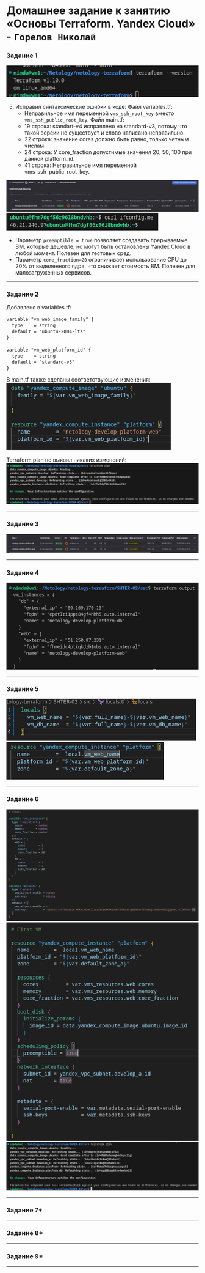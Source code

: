 # Домашнее задание к занятию «Основы Terraform. Yandex Cloud» - `Горелов Николай`


### Задание 1

![](img/shter-02.1.png)


5. Исправил синтаксические ошибки в коде:
   Файл variables.tf:
   - Неправильное имя переменной `vms_ssh_root_key` вместо `vms_ssh_public_root_key`.
   Файл main.tf:
   - 19 строка: standart-v4 исправлено на standard-v3, потому что такой версии не существует и слово написано неправильно.
   - 22 строка: значение cores должно быть равно, только четным числам.
   - 24 строка: У core_fraction допустимые значения 20, 50, 100 при данной platform_id.
   - 41 строка: Неправильное имя переменной vms_ssh_public_root_key.

![](img/SHTER-02.1.2.JPG)
![](img/SHTER-02.1.3.JPG)

- Параметр `preemptible = true` позволяет создавать прерываемые ВМ, которые дешевле, но могут быть остановлены Yandex Cloud в любой момент. Полезен для тестовых сред.
- Параметр `core_fraction=20` ограничивает использование CPU до 20% от выделенного ядра, что снижает стоимость ВМ. Полезен для малозагруженных сервисов.

---

### Задание 2

Добавлено в variables.tf:

```hcl
variable "vm_web_image_family" {
  type    = string
  default = "ubuntu-2004-lts"
}

variable "vm_web_platform_id" {
  type    = string
  default = "standard-v3"
}
```

В main.tf также сделаны соответствующие изменения:
![](img/SHTER-02.2.JPG)  

Terraform plan не выявил никаких изменений:
![](img/SHTER-02.2.1.JPG)

---

### Задание 3

![](img/SHTER-02.2.3.JPG)

---

### Задание 4

![](img/SHTER-02.2.4.JPG)

---

### Задание 5

![](img/SHTER-02.2.5.1.JPG)
![](img/SHTER-02.2.5.2.JPG)

---

### Задание 6

![](img/SHTER-02.2.6.1.JPG)
![](img/SHTER-02.2.6.2.JPG)
![](img/SHTER-02.2.6.3.JPG)

---

### Задание 7*

---

### Задание 8*

---

### Задание 9*

---